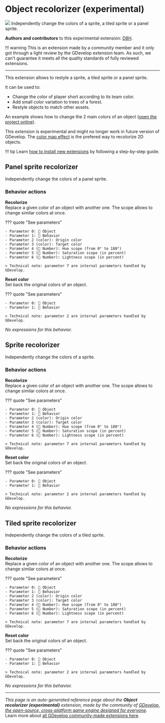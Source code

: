 # Object recolorizer (experimental)

<img src="https://resources.gdevelop-app.com/assets/Icons/Line Hero Pack/Master/SVG/Graphic Design/Graphic Design_color_colour_palette_paint_brush.svg" class="extension-icon"></img>
Independently change the colors of a sprite, a tiled sprite or a panel sprite.

**Authors and contributors** to this experimental extension: [D8H](https://gd.games/D8H).

!!! warning
    This is an extension made by a community member and it only got through a
    light review by the GDevelop extension team. As such, we can't guarantee it
    meets all the quality standards of fully reviewed extensions.

---

This extension allows to restyle a sprite, a tiled sprite or a panel sprite.

It can be used to:

- Change the color of player short according to its team color.
- Add small color variation to trees of a forest.
- Restyle objects to match other assets.

An example shows how to change the 2 main colors of an object ([open the project online](https://editor.gdevelop.io/?project=example://recolorizer)).

This extension is experimental and might no longer work in future version of GDevelop.
The [color map effect](https://wiki.gdevelop.io/gdevelop5/interface/scene-editor/layer-effects/#color-map) is the prefered way to recolorize 2D objects.

!!! tip
    Learn [how to install new extensions](/gdevelop5/extensions/search) by following a step-by-step guide.



## Panel sprite recolorizer 

Independently change the colors of a panel sprite. 

### Behavior actions

**Recolorize**  
Replace a given color of an object with another one. The scope allows to change similar colors at once.

??? quote "See parameters"

    - Parameter 0: 👾 Object
    - Parameter 1: 🧩 Behavior
    - Parameter 2 (color): Origin color
    - Parameter 3 (color): Target color
    - Parameter 4 (🔢 Number): Hue scope (from 0° to 180°)
    - Parameter 5 (🔢 Number): Saturation scope (in percent)
    - Parameter 6 (🔢 Number): Lightness scope (in percent)

    > Technical note: parameter 7 are internal parameters handled by GDevelop.

**Reset color**  
Set back the original colors of an object.

??? quote "See parameters"

    - Parameter 0: 👾 Object
    - Parameter 1: 🧩 Behavior

    > Technical note: parameter 2 are internal parameters handled by GDevelop.

_No expressions for this behavior._


## Sprite recolorizer 

Independently change the colors of a sprite. 

### Behavior actions

**Recolorize**  
Replace a given color of an object with another one. The scope allows to change similar colors at once.

??? quote "See parameters"

    - Parameter 0: 👾 Object
    - Parameter 1: 🧩 Behavior
    - Parameter 2 (color): Origin color
    - Parameter 3 (color): Target color
    - Parameter 4 (🔢 Number): Hue scope (from 0° to 180°)
    - Parameter 5 (🔢 Number): Saturation scope (in percent)
    - Parameter 6 (🔢 Number): Lightness scope (in percent)

    > Technical note: parameter 7 are internal parameters handled by GDevelop.

**Reset color**  
Set back the original colors of an object.

??? quote "See parameters"

    - Parameter 0: 👾 Object
    - Parameter 1: 🧩 Behavior

    > Technical note: parameter 2 are internal parameters handled by GDevelop.

_No expressions for this behavior._


## Tiled sprite recolorizer 

Independently change the colors of a tiled sprite. 

### Behavior actions

**Recolorize**  
Replace a given color of an object with another one. The scope allows to change similar colors at once.

??? quote "See parameters"

    - Parameter 0: 👾 Object
    - Parameter 1: 🧩 Behavior
    - Parameter 2 (color): Origin color
    - Parameter 3 (color): Target color
    - Parameter 4 (🔢 Number): Hue scope (from 0° to 180°)
    - Parameter 5 (🔢 Number): Saturation scope (in percent)
    - Parameter 6 (🔢 Number): Lightness scope (in percent)

    > Technical note: parameter 7 are internal parameters handled by GDevelop.

**Reset color**  
Set back the original colors of an object.

??? quote "See parameters"

    - Parameter 0: 👾 Object
    - Parameter 1: 🧩 Behavior

    > Technical note: parameter 2 are internal parameters handled by GDevelop.

_No expressions for this behavior._



---

*This page is an auto-generated reference page about the **Object recolorizer (experimental)** extension, made by the community of [GDevelop, the open-source, cross-platform game engine designed for everyone](https://gdevelop.io/).* Learn more about [all GDevelop community-made extensions here](/gdevelop5/extensions).
